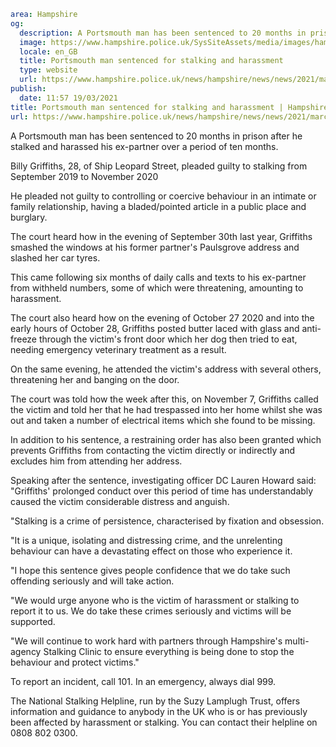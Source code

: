 ```yaml
area: Hampshire
og:
  description: A Portsmouth man has been sentenced to 20 months in prison after he stalked and harassed his ex-partner over a period of ten months.
  image: https://www.hampshire.police.uk/SysSiteAssets/media/images/hampshire/news/2021/march/billy-griffiths.jpg?crop=(10,0,1410,737)&amp;w=600&amp;h=300&amp;scale=both
  locale: en_GB
  title: Portsmouth man sentenced for stalking and harassment
  type: website
  url: https://www.hampshire.police.uk/news/hampshire/news/news/2021/march/portsmouth-man-sentenced-for-stalking-and-harassment/
publish:
  date: 11:57 19/03/2021
title: Portsmouth man sentenced for stalking and harassment | Hampshire Constabulary
url: https://www.hampshire.police.uk/news/hampshire/news/news/2021/march/portsmouth-man-sentenced-for-stalking-and-harassment/
```

A Portsmouth man has been sentenced to 20 months in prison after he stalked and harassed his ex-partner over a period of ten months.

Billy Griffiths, 28, of Ship Leopard Street, pleaded guilty to stalking from September 2019 to November 2020

He pleaded not guilty to controlling or coercive behaviour in an intimate or family relationship, having a bladed/pointed article in a public place and burglary.

The court heard how in the evening of September 30th last year, Griffiths smashed the windows at his former partner's Paulsgrove address and slashed her car tyres.

This came following six months of daily calls and texts to his ex-partner from withheld numbers, some of which were threatening, amounting to harassment.

The court also heard how on the evening of October 27 2020 and into the early hours of October 28, Griffiths posted butter laced with glass and anti-freeze through the victim's front door which her dog then tried to eat, needing emergency veterinary treatment as a result.

On the same evening, he attended the victim's address with several others, threatening her and banging on the door.

The court was told how the week after this, on November 7, Griffiths called the victim and told her that he had trespassed into her home whilst she was out and taken a number of electrical items which she found to be missing.

In addition to his sentence, a restraining order has also been granted which prevents Griffiths from contacting the victim directly or indirectly and excludes him from attending her address.

Speaking after the sentence, investigating officer DC Lauren Howard said: "Griffiths' prolonged conduct over this period of time has understandably caused the victim considerable distress and anguish.

"Stalking is a crime of persistence, characterised by fixation and obsession.

"It is a unique, isolating and distressing crime, and the unrelenting behaviour can have a devastating effect on those who experience it.

"I hope this sentence gives people confidence that we do take such offending seriously and will take action.

"We would urge anyone who is the victim of harassment or stalking to report it to us. We do take these crimes seriously and victims will be supported.

"We will continue to work hard with partners through Hampshire's multi-agency Stalking Clinic to ensure everything is being done to stop the behaviour and protect victims."

To report an incident, call 101. In an emergency, always dial 999.

The National Stalking Helpline, run by the Suzy Lamplugh Trust, offers information and guidance to anybody in the UK who is or has previously been affected by harassment or stalking. You can contact their helpline on 0808 802 0300.
